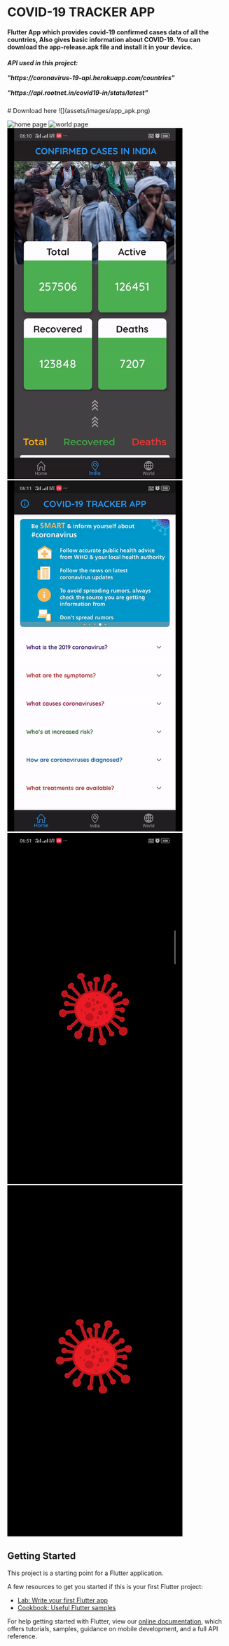 # COVID-19 TRACKER APP

#### Flutter App which provides covid-19 confirmed cases data of all the countries, Also gives basic information about COVID-19. You can download the app-release.apk file and install it in your device.

<h5> API used in this project: <br></br>"https://coronavirus-19-api.herokuapp.com/countries" <br></br>"https://api.rootnet.in/covid19-in/stats/latest"
      </h5>                          
# Download here
![](assets/images/app_apk.png)

![home page](assets/images/home1Gif.gif)
![world page](assets/images/world1Gif.gif)
![india page](assets/images/india1Gif.gif)
![about page](assets/images/about1Gif.gif)
![loading page](assets/images/loading1Gif.gif)
<img src="assets/images/splash%20screen.jpg" width=400 height=800></img>

## Getting Started
This project is a starting point for a Flutter application.

A few resources to get you started if this is your first Flutter project:

- [Lab: Write your first Flutter app](https://flutter.dev/docs/get-started/codelab)
- [Cookbook: Useful Flutter samples](https://flutter.dev/docs/cookbook)

For help getting started with Flutter, view our
[online documentation](https://flutter.dev/docs), which offers tutorials,
samples, guidance on mobile development, and a full API reference.
